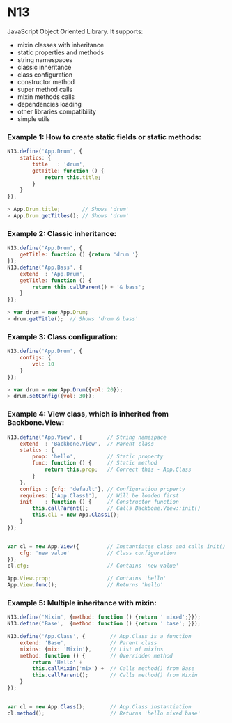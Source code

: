 N13
===

JavaScript Object Oriented Library. It supports:
 - mixin classes with inheritance
 - static properties and methods
 - string namespaces
 - classic inheritance
 - class configuration
 - constructor method
 - super method calls
 - mixin methods calls
 - dependencies loading
 - other libraries compatibility
 - simple utils



### Example 1: How to create static fields or static methods:

```javascript
N13.define('App.Drum', {
    statics: {
        title   : 'drum',
        getTitle: function () {
            return this.title;
        }
    }
});

> App.Drum.title;       // Shows 'drum'
> App.Drum.getTitles(); // Shows 'drum'
```


### Example 2: Classic inheritance:

```javascript
N13.define('App.Drum', {
    getTitle: function () {return 'drum '}
});
N13.define('App.Bass', {
    extend  : 'App.Drum',
    getTitle: function () {
        return this.callParent() + '& bass';
    }
});

> var drum = new App.Drum;
> drum.getTitle();  // Shows 'drum & bass'
```


### Example 3: Class configuration:

```javascript
N13.define('App.Drum', {
    configs: {
        vol: 10
    }
});

> var drum = new App.Drum({vol: 20});
> drum.setConfig({vol: 30});
```


### Example 4: View class, which is inherited from Backbone.View:

```javascript
N13.define('App.View', {        // String namespace
    extend  : 'Backbone.View',  // Parent class
    statics : {
        prop: 'hello',          // Static property
        func: function () {     // Static method
            return this.prop;   // Correct this - App.Class
        }
    },
    configs : {cfg: 'default'}, // Сonfiguration property
    requires: ['App.Class1'],   // Will be loaded first
    init    : function () {     // Constructor function
        this.callParent();      // Calls Backbone.View::init()
        this.cl1 = new App.Class1();
    }
});


var cl = new App.View({         // Instantiates class and calls init() method
    cfg: 'new value'            // Class configuration
});
cl.cfg;                         // Contains 'new value'

App.View.prop;                  // Contains 'hello'
App.View.func();                // Returns 'hello'
```


### Example 5: Multiple inheritance with mixin:

```javascript
N13.define('Mixin', {method: function () {return ' mixed';}});
N13.define('Base',  {method: function () {return ' base'; }});

N13.define('App.Class', {        // App.Class is a function
    extend: 'Base',              // Parent class
    mixins: {mix: 'Mixin'},      // List of mixins
    method: function () {        // Overridden method
        return 'Hello' +
        this.callMixin('mix') +  // Calls method() from Base
        this.callParent();       // Calls method() from Mixin
    }
});


var cl = new App.Class();        // App.Class instantiation
cl.method();                     // Returns 'hello mixed base'

```
